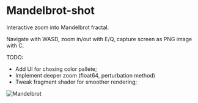 # Mandelbrot-shot

Interactive zoom into Mandelbrot fractal.

Navigate with WASD, zoom in/out with E/Q, capture screen as PNG image with C.

TODO:
- Add UI for chosing color pallete;
- Implement deeper zoom (float64, perturbation method)
- Tweak fragment shader for smoother rendering;


![Mandelbrot](https://user-images.githubusercontent.com/33296520/124371256-54076100-dc56-11eb-937f-d452bb81ad08.png)
